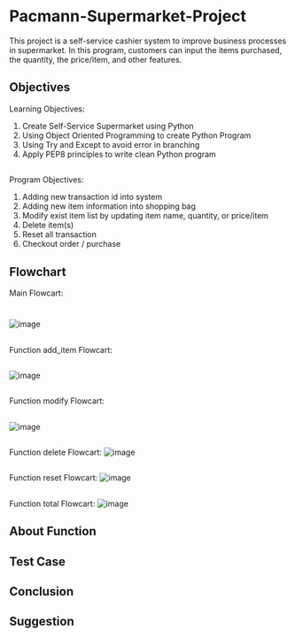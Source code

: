 # Pacmann-Supermarket-Project
This project is a self-service cashier system to improve business processes in supermarket. In this program, customers can input the items purchased, the quantity, the price/item, and other features.
## Objectives
 Learning Objectives:
  1. Create Self-Service Supermarket using Python
  2. Using Object Oriented Programming to create Python Program
  3. Using Try and Except to avoid error in branching
  4. Apply PEP8 principles to write clean Python program
##
 Program Objectives:
  1. Adding new transaction id into system
  2. Adding new item information into shopping bag
  3. Modify exist item list by updating item name, quantity, or price/item
  4. Delete item(s)
  5. Reset all transaction
  6. Checkout order / purchase
## Flowchart
Main Flowcart:
#
![image](https://user-images.githubusercontent.com/92718198/218317333-68a3a3f9-30f6-4d4f-b5c3-ba07eac8208f.png)
##
Function add_item Flowcart:
##
![image](https://user-images.githubusercontent.com/92718198/218317482-15b1b7bd-1822-470a-8c84-89886931d96f.png)
##
Function modify Flowcart:
##
![image](https://user-images.githubusercontent.com/92718198/218317506-687cc62a-bbca-449a-ad7c-f40c29eb97e3.png)
##
Function delete Flowcart:
![image](https://user-images.githubusercontent.com/92718198/218317515-83a3845f-ba08-4a54-9e58-914c8f0fcd2a.png)
##
Function reset Flowcart:
![image](https://user-images.githubusercontent.com/92718198/218317550-a19a9119-139b-44fd-827c-970927a720a7.png)
##
Function total Flowcart:
![image](https://user-images.githubusercontent.com/92718198/218317680-9e5a8a19-6ddd-4e9a-a91a-d76988555810.png)
## About Function
## Test Case
## Conclusion
## Suggestion
